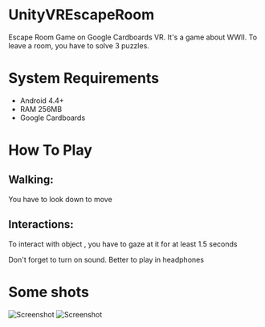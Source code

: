 # UnityVREscapeRoom
Escape Room Game on Google Cardboards VR. It's a game about WWII. To leave a room, you have to solve 3 puzzles.
# System Requirements
* Android 4.4+
* RAM 256MB
* Google Cardboards
# How To Play
## Walking:
You have to look down to move
## Interactions:
To interact with object , you have to gaze at it for at least 1.5 seconds

Don't forget to turn on sound. Better to play in headphones

# Some shots
![Screenshot](https://user-images.githubusercontent.com/25612795/77223499-75c1ff00-6b5d-11ea-92ab-c5e74fa5773d.jpg)
![Screenshot](https://user-images.githubusercontent.com/25612795/77223500-765a9580-6b5d-11ea-9a12-bccba9d2bd34.jpg)
